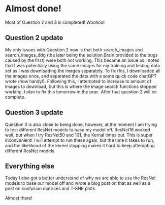 # Almost done!

Most of Question 2 and 3 is completed! Woohoo!

## Question 2 update

My only issues with Question 2 now is that both search_images and search_images_ddg (the later being the solution Brain provided to the bugs caused by the first) were both not working. This became an issue as I noted that I was potentially using the same images for my training and testing data set as I was downloading the images separately. To fix this, I downloaded all the images once, and separated the data with a some quick code chatGPT wrote (how handy!). Following this, I attempted to increase to amount of images to download, but this is where the image search functions stopped working. I plan to fix this tomorrow in the prac. After that question 2 will be complete. 

## Question 3 update

Question 3 is also close to being done, however, at the moment I am trying to test different ResNet models to base my model off. ResNet18 worked well, but when I try ResNet50 and 101, the Kernal times out. This is super inconvenient! I will attempt to run these again, but the time it takes to run, and the likelihood of the kernel stopping makes it hard to keep attempting different ResNet models. 

## Everything else

Today I also got a better understand of why we are able to use the ResNet models to base our model off and wrote a blog post on that as well as a post on confusion matrices and T-SNE plots. 

Almost there!
